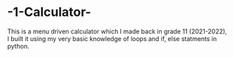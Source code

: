 # -1-Calculator-
This is a menu driven calculator which I made back in grade 11 (2021-2022), I built it using my very basic knowledge of loops and if, else statments in python. 
